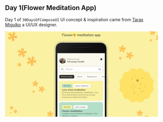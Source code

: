 ## Day 1(Flower Meditation App)
Day 1 of ``30DaysOfComposeUI`` UI concept & inspiration came from [Taras Migulko](https://dribbble.com/shots/18251176-Flower-Meditation-app) a UI/UX designer.


![Header Image](/images/meditationapp.png)
